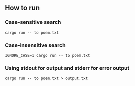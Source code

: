 ## How to run

### Case-sensitive search
```cargo run -- to poem.txt```

### Case-insensitive search
```IGNORE_CASE=1 cargo run -- to poem.txt```

### Using stdout for output and stderr for error output
```cargo run -- to poem.txt > output.txt```
